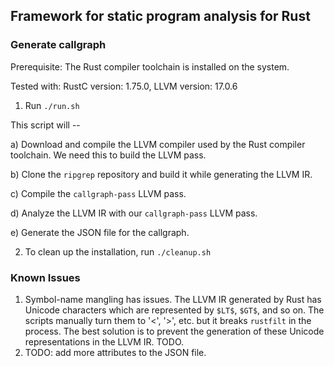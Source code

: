 ## Framework for static program analysis for Rust

### Generate callgraph 

Prerequisite: The Rust compiler toolchain is installed on the system. 

Tested with: RustC version: 1.75.0, LLVM version: 17.0.6

1. Run `./run.sh` 

This script will --

a) Download and compile the LLVM compiler used by the Rust
compiler toolchain. We need this to build the LLVM pass. 

b) Clone the `ripgrep` repository and build it while generating the LLVM IR.

c) Compile the `callgraph-pass` LLVM pass. 

d) Analyze the LLVM IR with our `callgraph-pass` LLVM pass. 

e) Generate the JSON file for the callgraph.

2. To clean up the installation, run `./cleanup.sh`

### Known Issues

1. Symbol-name mangling has issues. The LLVM IR generated by Rust has Unicode characters which are represented by `$LT$`, `$GT$`, and so on. The scripts manually turn them to '<', '>', etc. but it breaks `rustfilt` in the process. The best solution is to prevent the generation of these Unicode representations in the LLVM IR. TODO.
2. TODO: add more attributes to the JSON file.
